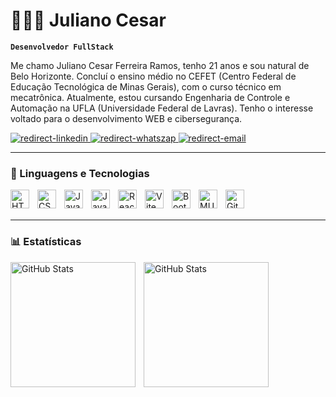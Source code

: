 # 👩🏻‍💻 Juliano Cesar

**`Desenvolvedor FullStack`**

Me chamo Juliano Cesar Ferreira Ramos, tenho 21 anos e sou natural de Belo Horizonte. Concluí o ensino médio no CEFET (Centro Federal de Educação Tecnológica de Minas Gerais), com o curso técnico em mecatrônica. Atualmente, estou cursando Engenharia de Controle e Automação na UFLA (Universidade Federal de Lavras). Tenho o interesse voltado para o desenvolvimento WEB e cibersegurança.

<p align="left">
    <a href="https://www.linkedin.com/in/juliano-cesar-32651b231">
        <img 
            alt="redirect-linkedin" 
            title="Perfil no linkedin" 
            src="https://custom-icon-badges.demolab.com/badge/-linkedin-blue?style=for-the-badge&logoColor=white&logo=linke"
        />
    </a>
    <a href="https://wa.me/553599147544">
        <img 
            alt="redirect-whatszap" 
            title="Contato pelo whatszap" 
            src="https://custom-icon-badges.demolab.com/badge/-contato-darkgreen?style=for-the-badge&logoColor=white&logo=phone"
        />
    </a> 
    <a href="mailto:julianocesarf.ramos@gmail.com">
        <img 
            alt="redirect-email" 
            title="Contato pelo e-mail" 
            src="https://custom-icon-badges.demolab.com/badge/-email-darkorange?style=for-the-badge&logoColor=white&logo=email"
        />
    </a>
</p>

---

### 👾 Linguagens e Tecnologias

<img 
    align="left" 
    alt="HTML"
    title="HTML" 
    width="30px" 
    style="padding-right: 10px;" 
    src="https://cdn.jsdelivr.net/gh/devicons/devicon@latest/icons/html5/html5-original.svg" 
/>
<img 
    align="left" 
    alt="CSS" 
    title="CSS"
    width="30px" 
    style="padding-right: 10px;" 
    src="https://cdn.jsdelivr.net/gh/devicons/devicon@latest/icons/css3/css3-original.svg" 
/>
<img 
    align="left" 
    alt="JavaScript" 
    title="JavaScript"
    width="30px" 
    style="padding-right: 10px;" 
    src="https://cdn.jsdelivr.net/gh/devicons/devicon@latest/icons/javascript/javascript-original.svg" 
/>

<img
    align="left"
    alt="Java"
    title="Java"
    width="30px"
    style="padding-right: 10px;"
    src="https://cdn.jsdelivr.net/gh/devicons/devicon@latest/icons/java/java-original.svg"
/>
<img 
    align="left" 
    alt="React"
    title="React" 
    width="30px" 
    style="padding-right: 10px;" 
    src="https://cdn.jsdelivr.net/gh/devicons/devicon@latest/icons/react/react-original.svg" 
/>
<img 
    align="left" 
    alt="Vite"
    title="Vite" 
    width="30px" 
    style="padding-right: 10px;" 
    src="https://cdn.jsdelivr.net/gh/devicons/devicon@latest/icons/vitejs/vitejs-original.svg" 
/>
<img 
    align="left" 
    alt="Bootstrap"
    title="Bootstrap" 
    width="30px" 
    style="padding-right: 10px;" 
    src="https://cdn.jsdelivr.net/gh/devicons/devicon@latest/icons/bootstrap/bootstrap-original.svg" 
/>
<img 
    align="left" 
    alt="MUI" 
    title="MUI"
    width="30px" 
    style="padding-right: 10px;" 
    src="https://cdn.jsdelivr.net/gh/devicons/devicon@latest/icons/materialui/materialui-original.svg" 
/>
<img 
    align="left" 
    alt="Git" 
    title="Git"
    width="30px" 
    style="padding-right: 10px;" 
    src="https://cdn.jsdelivr.net/gh/devicons/devicon@latest/icons/git/git-original.svg" 
/>
<br/>
<br/>

---

### 📊 Estatísticas

<p>
  <img 
    align="left" 
    alt="GitHub Stats" 
    height="200" 
    style="padding-right: 10px;" 
    src="https://github-readme-stats.vercel.app/api?username=alphafntz&show_icons=true&theme=tokyonight&include_all_commits=true&locale=pt-br" 
  />

<img 
      align="left" 
      alt="GitHub Stats" 
      height="200" 
      src="https://github-readme-stats.vercel.app/api/top-langs/?username=larissakich&theme=tokyonight&layout=compact&custom_title=Tecnologias&langs_count=9" 
  />

</p>
